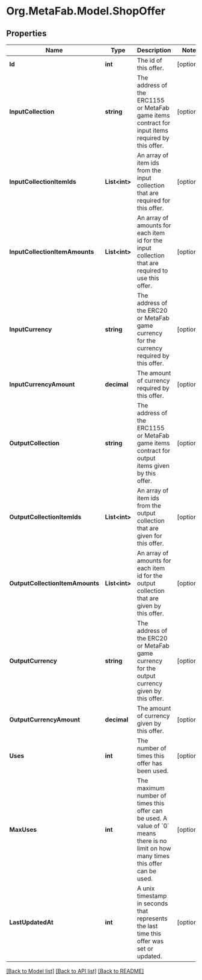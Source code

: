 
# Org.MetaFab.Model.ShopOffer

## Properties

Name | Type | Description | Notes
------------ | ------------- | ------------- | -------------
**Id** | **int** | The id of this offer. | [optional] 
**InputCollection** | **string** | The address of the ERC1155 or MetaFab game items contract for input items required by this offer. | [optional] 
**InputCollectionItemIds** | **List&lt;int&gt;** | An array of item ids from the input collection that are required for this offer. | [optional] 
**InputCollectionItemAmounts** | **List&lt;int&gt;** | An array of amounts for each item id for the input collection that are required to use this offer. | [optional] 
**InputCurrency** | **string** | The address of the ERC20 or MetaFab game currency for the currency required by this offer. | [optional] 
**InputCurrencyAmount** | **decimal** | The amount of currency required by this offer. | [optional] 
**OutputCollection** | **string** | The address of the ERC1155 or MetaFab game items contract for output items given by this offer. | [optional] 
**OutputCollectionItemIds** | **List&lt;int&gt;** | An array of item ids from the output collection that are given for this offer. | [optional] 
**OutputCollectionItemAmounts** | **List&lt;int&gt;** | An array of amounts for each item id for the output collection that are given by this offer. | [optional] 
**OutputCurrency** | **string** | The address of the ERC20 or MetaFab game currency for the output currency given by this offer. | [optional] 
**OutputCurrencyAmount** | **decimal** | The amount of currency given by this offer. | [optional] 
**Uses** | **int** | The number of times this offer has been used. | [optional] 
**MaxUses** | **int** | The maximum number of times this offer can be used. A value of &#x60;0&#x60; means there is no limit on how many times this offer can be used. | [optional] 
**LastUpdatedAt** | **int** | A unix timestamp in seconds that represents the last time this offer was set or updated. | [optional] 

[[Back to Model list]](../README.md#documentation-for-models)
[[Back to API list]](../README.md#documentation-for-api-endpoints)
[[Back to README]](../README.md)

